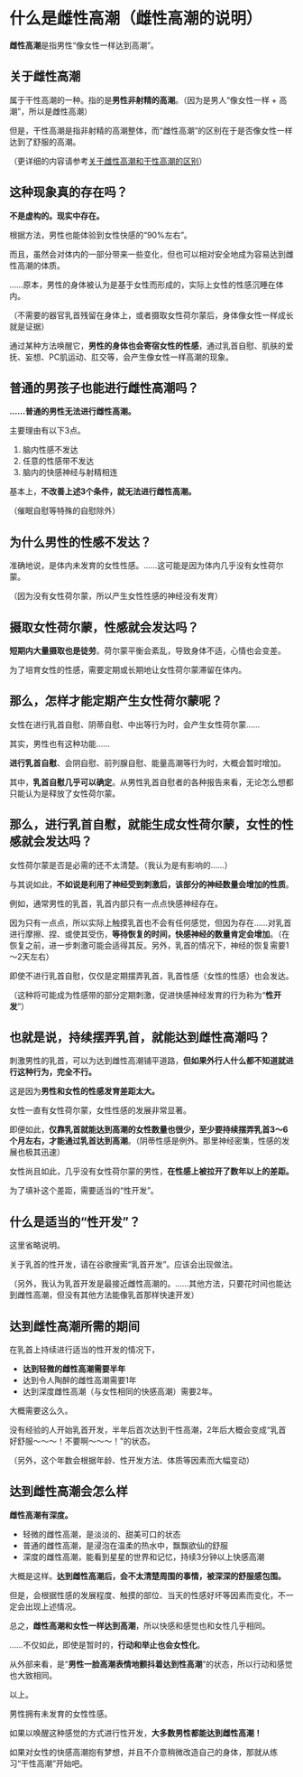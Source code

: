 # 什么是雌性高潮（雌性高潮的说明） [​](#什么是雌性高潮-雌性高潮的说明)

**雌性高潮**是指男性“像女性一样达到高潮”。

## 关于雌性高潮 [​](#关于雌性高潮)

属于干性高潮的一种。指的是**男性非射精的高潮**。（因为是男人“像女性一样 + 高潮”，所以是雌性高潮）

但是，干性高潮是指非射精的高潮整体，而“雌性高潮”的区别在于是否像女性一样达到了舒服的高潮。

（更详细的内容请参考[关于雌性高潮和干性高潮的区别](/h-life/femorg/zatsudan/page-a4-2.html)）

## 这种现象真的存在吗？ [​](#这种现象真的存在吗)

**不是虚构的。现实中存在。**

根据方法，男性也能体验到女性快感的“90%左右”。

而且，虽然会对体内的一部分带来一些变化，但也可以相对安全地成为容易达到雌性高潮的体质。

……原本，男性的身体被认为是基于女性而形成的，实际上女性的性感沉睡在体内。

（不需要的器官乳首残留在身体上，或者摄取女性荷尔蒙后，身体像女性一样成长就是证据）

通过某种方法唤醒它，**男性的身体也会寄宿女性的性感**，通过乳首自慰、肌肤的爱抚、妄想、PC肌运动、肛交等，会产生像女性一样高潮的现象。

## 普通的男孩子也能进行雌性高潮吗？ [​](#普通的男孩子也能进行雌性高潮吗)

**……普通的男性无法进行雌性高潮。**

主要理由有以下3点。

1.  脑内性感不发达
2.  任意的性感带不发达
3.  脑内的快感神经与射精相连

基本上，**不改善上述3个条件，就无法进行雌性高潮。**

（催眠自慰等特殊的自慰除外）

## 为什么男性的性感不发达？ [​](#为什么男性的性感不发达)

准确地说，是体内未发育的女性性感。……这可能是因为体内几乎没有女性荷尔蒙。

（因为没有女性荷尔蒙，所以产生女性性感的神经没有发育）

## 摄取女性荷尔蒙，性感就会发达吗？ [​](#摄取女性荷尔蒙-性感就会发达吗)

**短期内大量摄取也是徒劳**。荷尔蒙平衡会紊乱，导致身体不适，心情也会变差。

为了培育女性的性感，需要定期或长期地让女性荷尔蒙滞留在体内。

## 那么，怎样才能定期产生女性荷尔蒙呢？ [​](#那么-怎样才能定期产生女性荷尔蒙呢)

女性在进行乳首自慰、阴蒂自慰、中出等行为时，会产生女性荷尔蒙……

其实，男性也有这种功能……

**进行乳首自慰**、会阴自慰、前列腺自慰、能量高潮等行为时，大概会暂时增加。

其中，**乳首自慰几乎可以确定**。从男性乳首自慰者的各种报告来看，无论怎么想都只能认为是释放了女性荷尔蒙。

## 那么，进行乳首自慰，就能生成女性荷尔蒙，女性的性感就会发达吗？ [​](#那么-进行乳首自慰-就能生成女性荷尔蒙-女性的性感就会发达吗)

女性荷尔蒙是否是必需的还不太清楚。（我认为是有影响的……）

与其说如此，**不如说是利用了神经受到刺激后，该部分的神经数量会增加的性质**。

例如，通常男性的乳首，乳首内部只有一点点快感神经存在。

因为只有一点点，所以实际上触摸乳首也不会有任何感觉，但因为存在……对乳首进行摩擦、捏、或使其受伤，**等待恢复的时间，快感神经的数量肯定会增加**。（在恢复之前，进一步刺激可能会适得其反。另外，乳首的情况下，神经的恢复需要1～2天左右）

即使不进行乳首自慰，仅仅是定期摆弄乳首，乳首性感（女性的性感）也会发达。

（这种将可能成为性感带的部分定期刺激，促进快感神经发育的行为称为“**性开发**”）

## 也就是说，持续摆弄乳首，就能达到雌性高潮吗？ [​](#也就是说-持续摆弄乳首-就能达到雌性高潮吗)

刺激男性的乳首，可以为达到雌性高潮铺平道路，**但如果外行人什么都不知道就进行这种行为，完全不行。**

这是因为**男性和女性的性感发育差距太大。**

女性一直有女性荷尔蒙，女性性感的发展非常显著。

即便如此，**仅靠乳首就能达到高潮的女性数量也很少，至少要持续摆弄乳首3～6个月左右，才能通过乳首达到高潮**。（阴蒂性感是例外。那里神经密集，性感的发展也极其迅速）

女性尚且如此，几乎没有女性荷尔蒙的男性，**在性感上被拉开了数年以上的差距。**

为了填补这个差距，需要适当的“性开发”。

## 什么是适当的“性开发”？ [​](#什么是适当的-性开发)

这里省略说明。

关于乳首的性开发，请在谷歌搜索“乳首开发”。应该会出现做法。

（另外，我认为乳首开发是最接近雌性高潮的。……其他方法，只要花时间也能达到雌性高潮，但没有其他方法能像乳首那样快速开发）

## 达到雌性高潮所需的期间 [​](#达到雌性高潮所需的期间)

在乳首上持续进行适当的性开发的情况下，

+   **达到轻微的雌性高潮需要半年**
+   达到令人陶醉的雌性高潮需要1年
+   达到深度雌性高潮（与女性相同的快感高潮）需要2年。

大概需要这么久。

没有经验的人开始乳首开发，半年后首次达到干性高潮，2年后大概会变成“乳首好舒服～～～！不要啊～～～！”的状态。

（另外，这个年数会根据年龄、性开发方法、体质等因素而大幅变动）

## 达到雌性高潮会怎么样 [​](#达到雌性高潮会怎么样)

**雌性高潮有深度。**

+   轻微的雌性高潮，是淡淡的、甜美可口的状态
+   普通的雌性高潮，是浸泡在温柔的热水中，飘飘欲仙的舒服
+   深度的雌性高潮，能看到星星的世界和记忆，持续3分钟以上快感高潮

大概是这样。**达到雌性高潮后，会不太清楚周围的事情，被深深的舒服感包围。**

但是，会根据性感的发展程度、触摸的部位、当天的性感好坏等因素而变化，不一定会出现上述情况。

总之，**雌性高潮和女性一样达到高潮**，所以快感和感觉也和女性几乎相同。

……不仅如此，即使是暂时的，**行动和举止也会女性化**。

从外部来看，是“**男性一脸高潮表情地颤抖着达到性高潮**”的状态，所以行动和感觉也大致相同。

以上。

男性拥有未发育的女性性感。

如果以唤醒这种感觉的方式进行性开发，**大多数男性都能达到雌性高潮！**

如果对女性的快感高潮抱有梦想，并且不介意稍微改造自己的身体，那就从练习“干性高潮”开始吧。